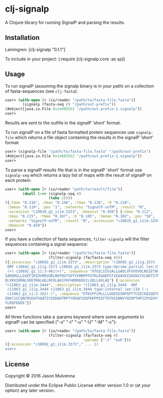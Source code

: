 # clj-signalp

A Clojure library for running SignalP and parsing the results.

## Installation

Leiningren: [clj-signalp "0.1.1"]

To include in your project: (:require [clj-signalp.core :as sp])

## Usage

To run signalP (assuming the signalp binary is in your path) on a
collection of fasta-sequences (see `clj-fasta`):
```clojure
user> (with-open [r (io/reader "/path/to/fasta-file.fasta")]
        (signalp (fasta-seq r) "/path/out-prefix"))
(#object[java.io.File 0x1e6855b2 "/path/out.prefix-1.signalp"])
user>
```
Results are sent to the outfile in the signalP 'short' format.

To run signalP on a file of fasta formatted protein sequences use
`signalp-file` which returns a file object containing the results in
the signalP 'short' format:
```clojure
user> (signalp-file "/path/to/fasta-file.fasta" "/path/out-prefix")
(#object[java.io.File 0x1e6855b2 "/path/out.prefix-1.signalp"])
user>
``` 

To parse a signalP results file that is in the signalP 'short' format
use `signalp-seq` which returns a lazy list of maps with the result of
signalP on each protein:
```clojure
user> (with-open [r (io/reader "path/to/result/file")]
        (doall (->> (signalp-seq r)
                    (take 2))))
({:Cmax "0.116", :Smax "0.146", :Ymax "0.116", :D "0.118",
 :Smean "0.119", :pos "1", :networks "SignalP-noTM", :result "N",
 :accession "c10010_g1_i1|m.3253", :Dmaxcut "0.450"} {:Cmax "0.112",
 :Smax "0.115", :Ymax "0.107", :D "0.105", :Smean "0.102", :pos "50",
 :networks "SignalP-noTM", :result "N", :accession "c10035_g1_i1|m.3256",
 :Dmaxcut "0.450"})
user> 
```

If you have a collection of fasta sequences, `filter-signalp` will the
filter sequences containing a signal sequence:
```clojure
user> (with-open [r (io/reader "/path/to/fasta-file.fasta")]
                    (filter-signalp (fa/fasta-seq r)))
({:accession "c10692_g1_i1|m.3373", :description "c10692_g1_i1|g.3373 
 ORF c10692_g1_i1|g.3373 c10692_g1_i1|m.3373 type:5prime_partial len:153
 (+) c10692_g1_i1:3-461(+)", :sequence "GTGILSIGSALLGADLVFGFDVDLNSIETAQK
SARDRGLLGVEFIRIDVRRVGRLRKFRGTVDTVVMNPPFGTRLRGADFCFIEAAVKISKGNIYSLHKTSTRN
QLVKKIKRNLSRETRALAELRFDLAKSYKFHKMKEKEILVDLLAVLAE"} {:accession 
"c11063_g1_i1|m.3444", :description "c11063_g1_i1|g.3444  ORF
 c11063_g1_i1|g.3444 c11063_g1_i1|m.3444 type:internal len:118 (-)
 c11063_g1_i1:2-352(-)", :sequence "KTKSFFLMLLLLGGDIESNPGPTTCQICKQIQQTEE
ENVCSICQNCMVEGPSQATIVIDDADTRPTYEKQPIEQPEKPPQIFTDTKSINNVYQIDPTHPIIPSEHYSN
YLRQFENIK"})
user> 
```

All three functions take a :params keyword where some arguments to
signalP can be specified ("-s" "-t" "-u" "-U" "-M" "-c"):
```clojure
user> (with-open [r (io/reader "/path/to/fasta-file.fasta")]
                    (filter-signalp (fa/fasta-seq r)
                                    :params {"-t" "euk"}))
({:accession "c10692_g1_i1|m.3373"," ... })
user> 
```

## License

Copyright © 2016 Jason Mulvenna

Distributed under the Eclipse Public License either version 1.0 or (at
your option) any later version.
